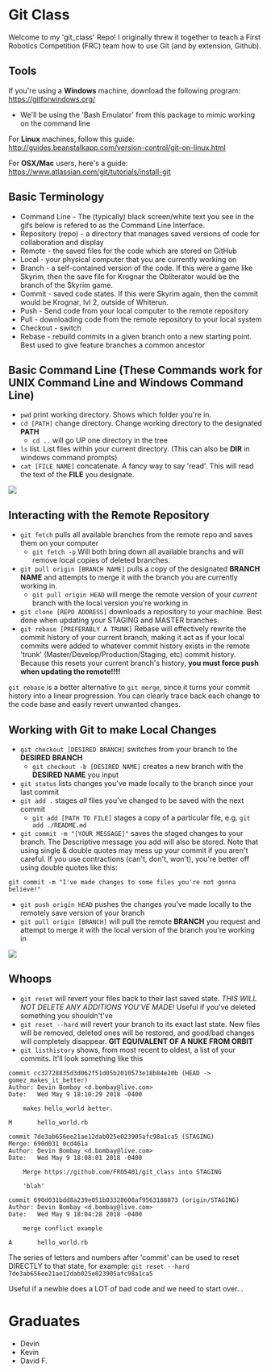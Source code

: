 Git Class
===
Welcome to my 'git_class' Repo! I originally threw it together to teach a  First Robotics Competition (FRC) team how to use Git (and by extension, Github). 

## Tools
If you're using a **Windows** machine, download the following program: https://gitforwindows.org/
  - We'll be using the 'Bash Emulator' from this package to mimic working on the command line

For **Linux** machines, follow this guide: http://guides.beanstalkapp.com/version-control/git-on-linux.html

For **OSX/Mac** users, here's a guide: https://www.atlassian.com/git/tutorials/install-git

## Basic Terminology
* Command Line - The (typically) black screen/white text you see in the gifs below is refered to as the Command Line Interface.
* Repository (repo) - a directory that manages saved versions of code for collaboration and display
* Remote - the saved files for the code which are stored on GitHub
* Local - your physical computer that you are currently working on
* Branch - a self-contained version of the code. If this were a game like Skyrim, then the save file for Krognar the Obliterator would be the branch of the Skyrim game.
* Commit - saved code states. If this were Skyrim again, then the commit would be Krognar, lvl 2, outside of Whiterun.
* Push - Send code from your local computer to the remote repository
* Pull - downloading code from the remote repository to your local system
* Checkout - switch
* Rebase - rebuild commits in a given branch onto a new starting point. Best used to give feature branches a common ancestor

## Basic Command Line (These Commands work for UNIX Command Line and Windows Command Line)
* `pwd` print working directory. Shows which folder you're in.
* `cd [PATH]` change directory. Change working directory to the designated **PATH**
    * `cd ..` will go UP one directory in the tree
* `ls` list. List files within your current directory. (This can also be **DIR** in windows command prompts) 
* `cat [FILE NAME]` concatenate. A fancy way to say 'read'. This will read the text of the **FILE** you designate.

![](cli.gif)
## Interacting with the Remote Repository
* `git fetch` pulls all available branches from the remote repo and saves them on your computer
   * `git fetch -p` Will both bring down all available branchs and will remove local copies of deleted branches.
* `git pull origin [BRANCH NAME]` pulls a copy of the designated **BRANCH NAME** and attempts to merge it with the branch you are currently working in. 
    * `git pull origin HEAD` will merge the remote version of your *current* branch with the local version you're working in
* `git clone [REPO ADDRESS]` downloads a repository to your machine. Best done when updating your STAGING and MASTER branches.
* `git rebase [PREFERABLY A TRUNK]` Rebase will effectively rewrite the commit history of your current branch, making it act as if your local commits were added to whatever commit history exists in the remote 'trunk' (Master/Develop/Production/Staging, etc) commit history. Because this resets your current branch's history, **you must force push when updating the remote!!!!**

`git rebase` is a better alternative to `git merge`, since it turns your commit history into a linear progression. You can clearly trace back each change to the code base and easily revert unwanted changes. 

## Working with Git to make Local Changes
* `git checkout [DESIRED BRANCH]` switches from your branch to the **DESIRED BRANCH**
    * `git checkout -b [DESIRED NAME]` creates a new branch with the **DESIRED NAME** you input
* `git status` lists changes you've made locally to the branch since your last commit
* `git add .` stages *all* files you've changed to be saved with the next commit
    * `git add [PATH TO FILE]` stages a copy of a particular file, e.g. `git add ./README.md`
* `git commit -m "[YOUR MESSAGE]"` saves the staged changes to your branch. The Descriptive message you add will also be stored. Note that using single & double quotes may mess up your commit if you aren't careful. If you use contractions (can't, don't, won't), you're better off using double quotes like this:
```unix
git commit -m "I've made changes to some files you're not gonna believe!"
```
* `git push origin HEAD` pushes the changes you've made locally to the remotely save version of your branch
* `git pull origin [BRANCH]` will pull the remote **BRANCH** you request and attempt to merge it with the local version of the branch you're working in

![](commitnpush.gif)
## Whoops
* `git reset` will revert your files back to their last saved state. *THIS WILL NOT DELETE ANY ADDITIONS YOU'VE MADE!* Useful if you've deleted something you shouldn't've
* `git reset --hard` will revert your branch to its exact last state. New files will be removed, deleted ones will be restored, and good/bad changes will completely disappear. **GIT EQUIVALENT OF A NUKE FROM ORBIT**
* `git listhistory` shows, from most recent to oldest, a list of your commits. It'll look something like this
```
commit cc32728835d3d062f51d05b2010573e18b84e20b (HEAD -> gomez_makes_it_better)
Author: Devin Bombay <d.bombay@live.com>
Date:   Wed May 9 18:10:29 2018 -0400

    makes hello_world better.

M       hello_world.rb

commit 7de3ab656ee21ae12dab025e023905afc98a1ca5 (STAGING)
Merge: 690d031 0cd461a
Author: Devin Bombay <d.bombay@live.com>
Date:   Wed May 9 18:08:01 2018 -0400

    Merge https://github.com/FRO5401/git_class into STAGING

    'blah'

commit 690d031bdd8a239e051b03328608af9563188873 (origin/STAGING)
Author: Devin Bombay <d.bombay@live.com>
Date:   Wed May 9 18:04:28 2018 -0400

    merge conflict example

A       hello_world.rb
```
The series of letters and numbers after 'commit' can be used to reset DIRECTLY to that state, for example:
`git reset --hard 7de3ab656ee21ae12dab025e023905afc98a1ca5`

Useful if a newbie does a LOT of bad code and we need to start over...


Graduates
==========
* Devin
* Kevin
* David F.
